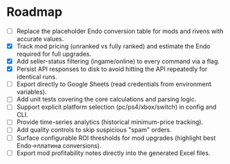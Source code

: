 # Roadmap

- [ ] Replace the placeholder Endo conversion table for mods and rivens with accurate values.
- [X] Track mod pricing (unranked vs fully ranked) and estimate the Endo required for full upgrades.
- [X] Add seller-status filtering (ingame/online) to every command via a flag.
- [X] Persist API responses to disk to avoid hitting the API repeatedly for identical runs.
- [ ] Export directly to Google Sheets (read credentials from environment variables).
- [ ] Add unit tests covering the core calculations and parsing logic.
- [ ] Support explicit platform selection (pc/ps4/xbox/switch) in config and CLI.
- [ ] Provide time-series analytics (historical minimum-price tracking).
- [ ] Add quality controls to skip suspicious "spam" orders.
- [ ] Surface configurable ROI thresholds for mod upgrades (highlight best Endo→платина conversions).
- [ ] Export mod profitability notes directly into the generated Excel files.
